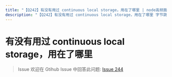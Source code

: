 ```yaml
---
title: "【Q242】有没有用过 continuous local storage，用在了哪里 | node高频面试题"
description: "【Q242】有没有用过 continuous local storage，用在了哪里 字节跳动面试题、阿里腾讯面试题、美团小米面试题。"
---
```


# 有没有用过 continuous local storage，用在了哪里

> Issue
> 欢迎在 Gtihub Issue 中回答此问题: [Issue 244](https://github.com/shfshanyue/Daily-Question/issues/244)
